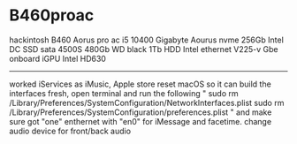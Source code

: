 # B460proac
hackintosh B460 Aorus pro ac 
i5 10400
Gigabyte Aourus nvme 256Gb
Intel DC SSD sata 4500S 480Gb
WD black 1Tb HDD
Intel ethernet V225-v Gbe
onboard iGPU Intel HD630
___________________________________
worked iServices as iMusic, Apple store 
reset macOS so it can build the interfaces fresh, open terminal and run the following
"
sudo rm /Library/Preferences/SystemConfiguration/NetworkInterfaces.plist
sudo rm /Library/Preferences/SystemConfiguration/preferences.plist
"
and make sure got "one" enthernet with "en0" for iMessage and facetime.
change audio device for front/back audio
